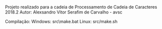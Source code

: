 Projeto realizado para a cadeia de Processamento de Cadeia de Caracteres 2018.2
Autor: Alexsandro Vítor Serafim de Carvalho - avsc

Compilação:
Windows: src\make.bat
Linux: src/make.sh